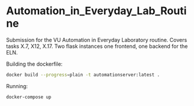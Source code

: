 # Automation_in_Everyday_Lab_Routine

Submission for the VU Automation in Everyday Laboratory routine. Covers tasks X.7, X12, X.17. Two flask instances one frontend, one backend for the ELN.

Building the dockerfile:

```bash
docker build --progress=plain -t automationserver:latest .
```

Running:
```bash
docker-compose up
```
